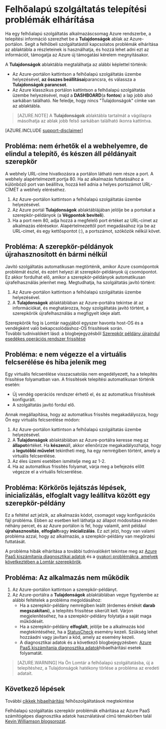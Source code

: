 <properties
 pageTitle="Felhőalapú szolgáltatás telepítési problémáinak elhárítása |} Microsoft Azure"
 description="Előfordulhat, hogy problémába egy felhőalapú szolgáltatásba Azure telepítésekor néhány gyakori problémák vannak. Ebben a cikkben néhány oldalt megoldásokat."
   services="cloud-services"
   documentationCenter=""
   authors="simonxjx"
   manager="felixwu"
   editor=""
   tags="top-support-issue"/>
<tags
   ms.service="cloud-services"
   ms.devlang="na"
   ms.topic="article"
   ms.tgt_pltfrm="na"
   ms.workload="tbd"
   ms.date="09/02/2016"
   ms.author="v-six" />

# <a name="troubleshoot-cloud-service-deployment-problems"></a>Felhőalapú szolgáltatás telepítési problémák elhárítása

Ha egy felhőalapú szolgáltatás alkalmazáscsomag Azure rendszerbe, a telepítési információ szerezhet be a **Tulajdonságok** ablak az Azure-portálon. Segít a felhőbeli szolgáltatástól kapcsolatos problémák elhárítása az ablaktábla a részleteinek is használhatja, és hozzá lehet adni ezt az információt, támogatja az Azure új támogatási kérelem megnyitásakor.

A **Tulajdonságok** ablaktábla megtalálhatja az alábbi képlettel történik:

* Az Azure-portálon kattintson a felhőalapú szolgáltatás üzembe helyezésével, **az összes beállításai**parancsra, és válassza a **Tulajdonságok parancsot**.
* Az Azure klasszikus portálon kattintson a felhőalapú szolgáltatás üzembe helyezésével, majd a **DASHBOARD**(a **fontos**) a lap jobb alsó sarkában található. Ne feledje, hogy nincs "Tulajdonságok" címke van az ablaktábla.

> [AZURE.NOTE] A **Tulajdonságok** ablaktábla tartalmát a vágólapra másolhatja az ablak jobb felső sarkában található ikonra kattintva.

[AZURE.INCLUDE [support-disclaimer](../../includes/support-disclaimer.md)]

## <a name="problem-i-cannot-access-my-website-but-my-deployment-is-started-and-all-role-instances-are-ready"></a>Probléma: nem érhetők el a webhelyemre, de elindul a telepítő, és készen áll példányait szerepkör

A webhely URL-címe hivatkozásra a portálon látható nem része a port. A webhely alapértelmezett portja 80. Ha az alkalmazás futtatásához a különböző port van beállítva, hozzá kell adnia a helyes portszámot URL-CÍMÉT a webhely eléréséhez.

1. Az Azure-portálon kattintson a felhőalapú szolgáltatás üzembe helyezésével.
2. Az Azure portál **Tulajdonságok** ablaktáblájában jelölje be a portokat a szerepkör-példányok (a **Végpontok beviteli**).
3. Ha a port nem 80, adja hozzá a megfelelő port értéket az URL-címet az alkalmazás elérésekor. Alapértelmezettől port megadásához írja be az URL-címet, és egy kettőspontot (:), a portszámot, szóközök nélkül követ.

## <a name="problem-my-role-instances-recycled-without-me-doing-anything"></a>Probléma: A szerepkör-példányok újrahasznosított én bármi nélkül

Javító szolgáltatás automatikusan megtörténik, amikor Azure csomópontok problémát észlel, és ezért helyezi át szerepkör-példányok új csomópontot. Ez akkor fordulhat elő, amikor a szerepkör-példányok automatikusan újrafelhasználás jelenhet meg. Megtudhatja, ha szolgáltatás javító történt:

1. Az Azure-portálon kattintson a felhőalapú szolgáltatás üzembe helyezésével.
2. A **Tulajdonságok** ablaktáblában az Azure-portálra tekintse át az információkat, és meghatározza, hogy szolgáltatás javító történt, a szerepkörök újrafelhasználás a megfigyelt ideje alatt.

Szerepkörök fog is Lomtár nagyjából egyszer havonta host-OS és a vendégként való bekapcsolódáshoz-OS frissítések során.  
További tudnivalókért lásd: a blogbejegyzésből [Szerepkör példány újraindul esedékes operációs rendszer frissítése](http://blogs.msdn.com/b/kwill/archive/2012/09/19/role-instance-restarts-due-to-os-upgrades.aspx)

## <a name="problem-i-cannot-do-a-vip-swap-and-receive-an-error"></a>Probléma: e nem végezze el a virtuális felcserélése és hiba jelenik meg

Egy virtuális felcserélése visszacsatolás nem engedélyezett, ha a telepítés frissítése folyamatban van. A frissítések telepítési automatikusan történik esetén:

* Új vendég operációs rendszer érhető el, és az automatikus frissítések konfigurált.
* A szolgáltatás javító fordul elő.

Annak megállapítása, hogy az automatikus frissítés megakadályozza, hogy Ön egy virtuális felcserélése módon:

1. Az Azure-portálon kattintson a felhőalapú szolgáltatás üzembe helyezésével.
2. A **Tulajdonságok** ablaktáblában az Azure-portálra keresse meg az **állapot**értéket. Ha **készen**áll, akkor ellenőrizze megakadályozhatja, hogy a **legutóbbi művelet** tekintheti meg, ha egy nemrégiben történt, amely a virtuális felcserélése.
3. Az éles üzemi esetében ismételje meg az 1-2.
4. Ha az automatikus frissítés folyamat, várja meg a befejezés előtt végezze el a virtuális felcserélése.

## <a name="problem-a-role-instance-is-looping-between-started-initializing-busy-and-stopped"></a>Probléma: Körkörös lejátszás lépések, inicializálás, elfoglalt vagy leállítva között egy szerepkör-példány

Ez a feltétel azt jelzik, az alkalmazás kódot, csomagot vagy konfigurációs fájl probléma. Ebben az esetben kell láthatja az állapot módosítása minden néhány percet, és az Azure portálon is fel, hogy valamit, amit például **újrahasznosítás**, **elfoglalt**vagy **inicializálás**. Ez azt jelzi, hogy van valami probléma azzal, hogy az alkalmazás, a szerepkör-példány van megőrzési futtatását.

A probléma hibák elhárítása a további tudnivalókért tekintse meg az [Azure PaaS kiszámítania diagnosztikai adatok](http://blogs.msdn.com/b/kwill/archive/2013/08/09/windows-azure-paas-compute-diagnostics-data.aspx) és a [gyakori problémákra, amelyek következtében a Lomtár szerepkörök](cloud-services-troubleshoot-common-issues-which-cause-roles-recycle.md).

## <a name="problem-my-application-stopped-working"></a>Probléma: Az alkalmazás nem működik

1. Az Azure-portálon kattintson a szerepkör-példányt.
2. Az Azure-portálra a **Tulajdonságok** ablaktáblában vegye figyelembe az alábbi feltételek a probléma megoldásához:
   * Ha a szerepkör-példány nemrégiben leállt (érdemes értékét **darab megszakítani**), a telepítés frissítése sikerült kell. Várjon megjelenítéséhez, ha a szerepkör-példány folytatja a saját maga működését.
   * Ha a szerepkör-példány **elfoglalt**, jelölje be a alkalmazás kód megtekintéséhez, ha a [StatusCheck](https://msdn.microsoft.com/library/microsoft.windowsazure.serviceruntime.roleenvironment.statuscheck) esemény kezeli. Szükség lehet hozzáadni vagy javítani a kód, amely az esemény kezeli.
   * A diagnosztikai adatok és a következő blogbejegyzésben: [Azure PaaS kiszámítania diagnosztika adatok](http://blogs.msdn.com/b/kwill/archive/2013/08/09/windows-azure-paas-compute-diagnostics-data.aspx)hibaelhárítási esetek folyamatát.

>[AZURE.WARNING] Ha Ön Lomtár a felhőalapú szolgáltatásba, új a telepítéshez, a Tulajdonságok hatékony törlése a probléma az eredeti adatait.

## <a name="next-steps"></a>Következő lépések

További [cikkek hibaelhárítási](https://azure.microsoft.com/documentation/articles/?tag=top-support-issue&product=cloud-services) felhőszolgáltatások megtekintése

Felhőalapú szolgáltatás szerepkör problémák elhárítása az Azure PaaS számítógépes diagnosztika adatok használatával című témakörben talál [Kevin Williamson blogsorozat](http://blogs.msdn.com/b/kwill/archive/2013/08/09/windows-azure-paas-compute-diagnostics-data.aspx).
